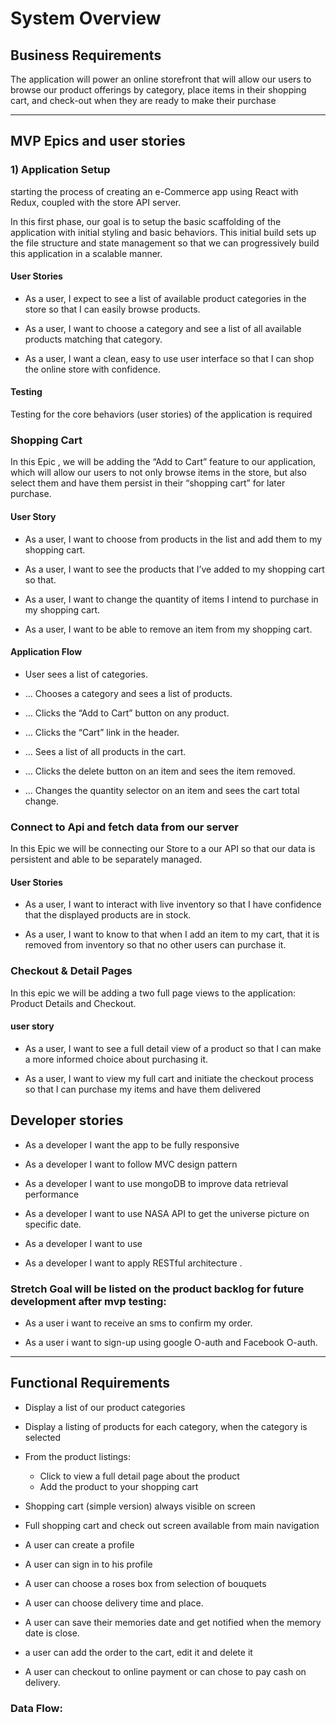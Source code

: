 # System Overview


## Business Requirements

The application will power an online storefront that will allow our users to browse our product offerings by category, place items in their shopping cart, and check-out when they are ready to make their purchase











---

## MVP Epics and user stories

### 1) Application Setup

starting the process of creating an e-Commerce app using React with Redux, coupled with the store API server.

In this first phase, our goal is to setup the basic scaffolding of the application with initial styling and basic behaviors. This initial build sets up the file structure and state management so that we can progressively build this application in a scalable manner.

#### User Stories

- As a user, I expect to see a list of available product categories in the store so that I can easily browse products.

- As a user, I want to choose a category and see a list of all available products matching that category.

- As a user, I want a clean, easy to use user interface so that I can shop the online store with confidence.

#### Testing 

Testing for the core behaviors (user stories) of the application is required


### Shopping Cart

In this Epic , we will be adding the “Add to Cart” feature to our application, which will allow our users to not only browse items in the store, but also select them and have them persist in their “shopping cart” for later purchase.

#### User Story

- As a user, I want to choose from products in the list and add them to my shopping cart.

- As a user, I want to see the products that I’ve added to my shopping cart so that.

- As a user, I want to change the quantity of items I intend to purchase in my shopping cart.

- As a user, I want to be able to remove an item from my shopping cart.

#### Application Flow

- User sees a list of categories.

- … Chooses a category and sees a list of products.

- … Clicks the “Add to Cart” button on any product.

- … Clicks the “Cart” link in the header.

- … Sees a list of all products in the cart.

- … Clicks the delete button on an item and sees the item removed.

- … Changes the quantity selector on an item and sees the cart total change.


### Connect to Api and fetch data from our server

In this Epic we will be connecting our Store to a our API so that our data is persistent and able to be separately managed.

#### User Stories

- As a user, I want to interact with live inventory so that I have confidence that the displayed products are in stock.

- As a user, I want to know to that when I add an item to my cart, that it is removed from inventory so that no other users can purchase it.


### Checkout & Detail Pages

In this epic we will be adding a two full page views to the application: Product Details and Checkout.

#### user story

- As a user, I want to see a full detail view of a product so that I can make a more informed choice about purchasing it.

- As a user, I want to view my full cart and initiate the checkout process so that I can purchase my items and have them delivered







## Developer stories

- As a developer I want the app to be fully responsive

- As a developer I want to follow MVC design pattern 

- As a developer I want to use mongoDB to improve data retrieval performance 

- As a developer I want to use NASA API to get the universe picture on specific date.

- As a developer I want to use

- As a developer I want to apply RESTful architecture .


### Stretch Goal will be listed on the product backlog for future development after mvp testing:

- As a user i want to receive an sms to confirm my order.

- As a user i want to sign-up using google O-auth and Facebook O-auth.





---


## Functional Requirements


- Display a list of our product categories
- Display a listing of products for each category, when the category is selected
- From the product listings:
   - Click to view a full detail page about the product
   - Add the product to your shopping cart
- Shopping cart (simple version) always visible on screen
- Full shopping cart and check out screen available from main navigation


- A user can create a profile
- A user can sign in to his profile
- A user can choose a roses box from selection of bouquets
- A user can choose delivery time and place.
- A user can save their memories date and get notified when the memory date is close.

- a user can add the order to the cart, edit it and delete it

- A user can checkout to online payment or can chose to pay cash on delivery.




### Data Flow:


